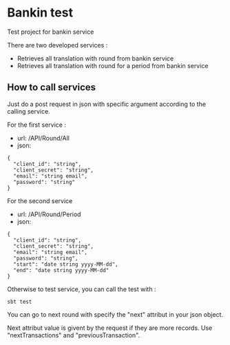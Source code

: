 # Bankin test

Test project for bankin service

There are two developed services :

- Retrieves all translation with round from bankin service
- Retrieves all translation with round for a period from bankin service

## How to call services

Just do a post request in json with specific argument according to the calling service.

For the first service :

- url: /API/Round/All
- json:
```
{
  "client_id": "string",
  "client_secret": "string",
  "email": "string email",
  "password": "string"
}
```

For the second service
- url: /API/Round/Period
- json:
```
{
  "client_id": "string",
  "client_secret": "string",
  "email": "string email",
  "password": "string",
  "start": "date string yyyy-MM-dd",
  "end": "date string yyyy-MM-dd"
}
```

Otherwise to test service, you can call the test with :
```
sbt test
```

You can go to next round with specify the "next" attribut in your json object.

Next attribut value is givent by the request if they are more records.
Use "nextTransactions" and "previousTransaction".
